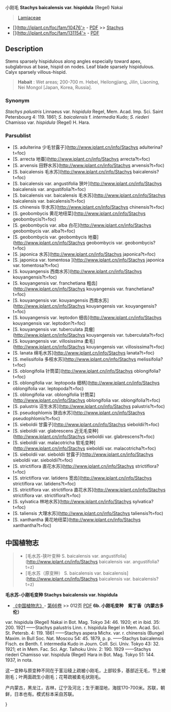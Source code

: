 小刚毛 **Stachys baicalensis var. hispidula** (Regel) Nakai

> [Lamiaceae](http://www.iplant.cn/info/Lamiaceae?t=foc)
* [](http://iplant.cn/foc/fam/10476'> - [PDF](http://iplant.cn/foc/pdf/Lamiaceae.pdf) >> [Stachys](http://www.iplant.cn/info/Stachys?t=foc)
* [](http://iplant.cn/foc/fam/131154'> - [PDF](http://www.iplant.cn/foc/pdf/Stachys.pdf)
## Description

Stems sparsely hispidulous along angles especially toward apex, subglabrous at base, hispid on nodes. Leaf blade sparsely hispidulous. Calyx sparsely villous-hispid.


> **Habait** : 
> Wet areas; 200-700 m. Hebei, Heilongjiang, Jilin, Liaoning, Nei Mongol [Japan, Korea, Russia].

### Synonym
*Stachys palustris* Linnaeus var. *hispidula* Regel, Mem. Acad. Imp. Sci. Saint Petersbourg 4: 119. 1861; *S*. *baicalensis* f. *intermedia* Kudo; *S*. *riederi* Chamisso var. *hispidula* (Regel) H. Hara.


### Parsublist

* [S.  adulterina  少毛甘露子](http://www.iplant.cn/info/Stachys adulterina?t=foc)
* [S.  arrecta  地蚕](http://www.iplant.cn/info/Stachys arrecta?t=foc)
* [S.  arvensis  田野水苏](http://www.iplant.cn/info/Stachys arvensis?t=foc)
* [S.  baicalensis  毛水苏](http://www.iplant.cn/info/Stachys baicalensis?t=foc)
* [S.  baicalensis var. angustifolia  狭叶](http://www.iplant.cn/info/Stachys baicalensis var. angustifolia?t=foc)
* [S.  baicalensis var. baicalensis  毛水苏](http://www.iplant.cn/info/Stachys baicalensis var. baicalensis?t=foc)
* [S.  chinensis  华水苏](http://www.iplant.cn/info/Stachys chinensis?t=foc)
* [S.  geobombycis  黄花地纽菜](http://www.iplant.cn/info/Stachys geobombycis?t=foc)
* [S.  geobombycis var. alba  白花](http://www.iplant.cn/info/Stachys geobombycis var. alba?t=foc)
* [S.  geobombycis var. geobombycis  地蚕](http://www.iplant.cn/info/Stachys geobombycis var. geobombycis?t=foc)
* [S.  japonica  水苏](http://www.iplant.cn/info/Stachys japonica?t=foc)
* [S.  japonica var. tomentosa  ](http://www.iplant.cn/info/Stachys japonica var. tomentosa?t=foc)
* [S.  kouyangensis  西南水苏](http://www.iplant.cn/info/Stachys kouyangensis?t=foc)
* [S.  kouyangensis var. franchetiana  粗齿](http://www.iplant.cn/info/Stachys kouyangensis var. franchetiana?t=foc)
* [S.  kouyangensis var. kouyangensis  西南水苏](http://www.iplant.cn/info/Stachys kouyangensis var. kouyangensis?t=foc)
* [S.  kouyangensis var. leptodon  细齿](http://www.iplant.cn/info/Stachys kouyangensis var. leptodon?t=foc)
* [S.  kouyangensis var. tuberculata  具瘤](http://www.iplant.cn/info/Stachys kouyangensis var. tuberculata?t=foc)
* [S.  kouyangensis var. villosissima  柔毛](http://www.iplant.cn/info/Stachys kouyangensis var. villosissima?t=foc)
* [S.  lanata  绵毛水苏](http://www.iplant.cn/info/Stachys lanata?t=foc)
* [S.  melissifolia  多枝水苏](http://www.iplant.cn/info/Stachys melissifolia?t=foc)
* [S.  oblongifolia  针筒菜](http://www.iplant.cn/info/Stachys oblongifolia?t=foc)
* [S.  oblongifolia var. leptopoda  细柄](http://www.iplant.cn/info/Stachys oblongifolia var. leptopoda?t=foc)
* [S.  oblongifolia var. oblongifolia  针筒菜](http://www.iplant.cn/info/Stachys oblongifolia var. oblongifolia?t=foc)
* [S.  palustris  沼生水苏](http://www.iplant.cn/info/Stachys palustris?t=foc)
* [S.  pseudophlomis  狭齿水苏](http://www.iplant.cn/info/Stachys pseudophlomis?t=foc)
* [S.  sieboldii  甘露子](http://www.iplant.cn/info/Stachys sieboldii?t=foc)
* [S.  sieboldii var. glabrescens  近无毛变种](http://www.iplant.cn/info/Stachys sieboldii var. glabrescens?t=foc)
* [S.  sieboldii var. malacotricha  软毛变种](http://www.iplant.cn/info/Stachys sieboldii var. malacotricha?t=foc)
* [S.  sieboldii var. sieboldii  甘露子](http://www.iplant.cn/info/Stachys sieboldii var. sieboldii?t=foc)
* [S.  strictiflora  直花水苏](http://www.iplant.cn/info/Stachys strictiflora?t=foc)
* [S.  strictiflora var. latidens  宽齿](http://www.iplant.cn/info/Stachys strictiflora var. latidens?t=foc)
* [S.  strictiflora var. strictiflora  直花水苏](http://www.iplant.cn/info/Stachys strictiflora var. strictiflora?t=foc)
* [S.  sylvatica  林地水苏](http://www.iplant.cn/info/Stachys sylvatica?t=foc)
* [S.  taliensis  大理水苏](http://www.iplant.cn/info/Stachys taliensis?t=foc)
* [S.  xanthantha  黄花地纽菜](http://www.iplant.cn/info/Stachys xanthantha?t=foc)


## 中国植物志

> * [毛水苏-狭叶变种  S.  baicalensis var. angustifolia](http://www.iplant.cn/info/Stachys baicalensis var. angustifolia?t=z)
> * [毛水苏（原变种）  S.  baicalensis var. baicalensis](http://www.iplant.cn/info/Stachys baicalensis var. baicalensis?t=z)

**毛水苏-小刚毛变种 Stachys baicalensis var. hispidula**

* [《中国植物志》](http://www.iplant.cn/frps)- [第66卷](http://www.iplant.cn/frps/vol/66) >> 012页 [PDF](http://www.iplant.cn/frps/pdf/66/012a.pdf)
**6b. 小刚毛变种　紫丁香（内蒙古多伦）**

var. hispidula (Regel) Nakai in Bot. Mag. Tokyo 34: 46. 1920; et in ibid. 35: 200. 1921 ——Stachys palustris Linn. r. hispidula Regel in Mem. Acad. Sci. St. Petersb. 4: 119. 1861 ——Stachys aspera Michx. var. r. chinensis (Bunge) Maxim. in Bull Soc. Nat. Moscou 54: 45. 1879, p. p. ——Stachys baicalensis Fisch. ex Benth. f. intermedia Kudo in Journ. Coll. Sci. Univ. Tokyo 43: 32. 1921; et in Mem. Fac. Sci. Agr. Taihoku Univ. 2: 190. 1929 ——Stachys riederi Chamisso var. hispidula (Regel) Hara in Bot. Mag. Tokyo 51: 144. 1937, in nota.

这一变种与原变种不同在于茎沿稜上疏被小刚毛，上部较多，基部近无毛，节上被刚毛；叶两面疏生小刚毛；花萼疏被柔毛状刚毛。

产内蒙古，黑龙江，吉林，辽宁及河北；生于潮湿地，海拔170-700米。苏联，朝鲜，日本也有。模式标本采自苏联。

}